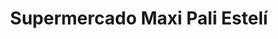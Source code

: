 ---
title: "Supermercado Maxi Pali Estelí"
url: /esteli/supermercado-maxi-pali-esteli/
shop: supermercado
---